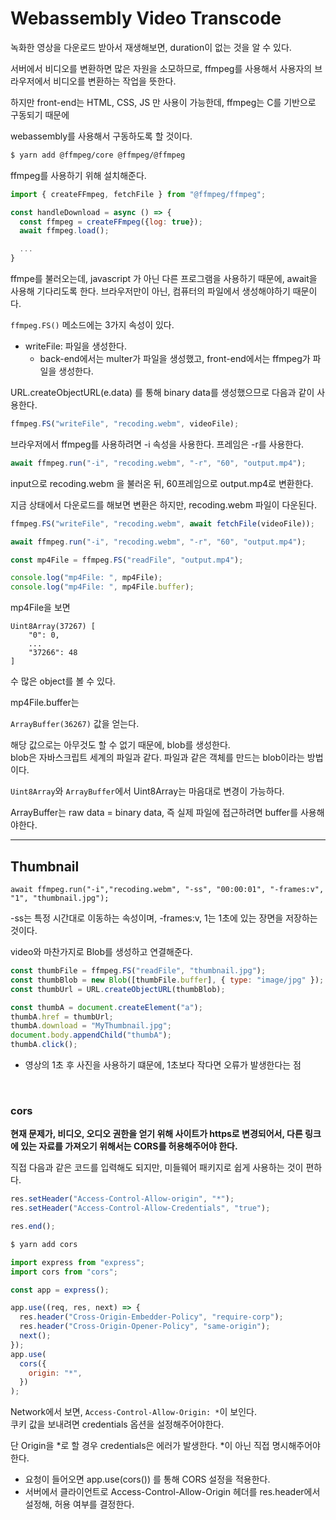 # Webassembly Video Transcode

녹화한 영상을 다운로드 받아서 재생해보면, duration이 없는 것을 알 수 있다.

서버에서 비디오를 변환하면 많은 자원을 소모하므로, ffmpeg를 사용해서 사용자의 브라우저에서 비디오를 변환하는 작업을 뜻한다.

하지만 front-end는 HTML, CSS, JS 만 사용이 가능한데, ffmpeg는 C를 기반으로 구동되기 때문에

webassembly를 사용해서 구동하도록 할 것이다.

```bash
$ yarn add @ffmpeg/core @ffmpeg/@ffmpeg
```

ffmpeg를 사용하기 위해 설치해준다.

```js
import { createFFmpeg, fetchFile } from "@ffmpeg/ffmpeg";

const handleDownload = async () => {
  const ffmpeg = createFFmpeg({log: true});
  await ffmpeg.load();

  ...
}
```

ffmpe를 불러오는데, javascript 가 아닌 다른 프로그램을 사용하기 때문에, await을 사용해 기다리도록 한다. 브라우저만이 아닌, 컴퓨터의 파일에서 생성해야하기 때문이다.

`ffmpeg.FS()` 메소드에는 3가지 속성이 있다.

- writeFile: 파일을 생성한다.
  - back-end에서는 multer가 파일을 생성했고, front-end에서는 ffmpeg가 파일을 생성한다.

URL.createObjectURL(e.data) 를 통해 binary data를 생성했으므로 다음과 같이 사용한다.

```js
ffmpeg.FS("writeFile", "recoding.webm", videoFile);
```

브라우저에서 ffmpeg를 사용하려면 -i 속성을 사용한다. 프레임은 -r를 사용한다.

```js
await ffmpeg.run("-i", "recoding.webm", "-r", "60", "output.mp4");
```

input으로 recoding.webm 을 불러온 뒤, 60프레임으로 output.mp4로 변환한다.

지금 상태에서 다운로드를 해보면 변환은 하지만, recoding.webm 파일이 다운된다.

```js
ffmpeg.FS("writeFile", "recoding.webm", await fetchFile(videoFile));

await ffmpeg.run("-i", "recoding.webm", "-r", "60", "output.mp4");

const mp4File = ffmpeg.FS("readFile", "output.mp4");

console.log("mp4File: ", mp4File);
console.log("mp4File: ", mp4File.buffer);
```

mp4File을 보면

```
Uint8Array(37267) [
    "0": 0,
    ...
    "37266": 48
]
```

수 많은 object를 볼 수 있다.

mp4File.buffer는

`ArrayBuffer(36267)` 값을 얻는다.

해당 값으로는 아무것도 할 수 없기 때문에, blob를 생성한다.  
blob은 자바스크립트 세계의 파일과 같다. 파일과 같은 객체를 만드는 blob이라는 방법이다.

`Uint8Array`와 `ArrayBuffer`에서 Uint8Array는 마음대로 변경이 가능하다.

ArrayBuffer는 raw data = binary data, 즉 실제 파일에 접근하려면 buffer를 사용해야한다.

---

## Thumbnail

`await ffmpeg.run("-i","recoding.webm", "-ss", "00:00:01", "-frames:v", "1", "thumbnail.jpg");`

-ss는 특정 시간대로 이동하는 속성이며, -frames:v, 1는 1초에 있는 장면을 저장하는 것이다.

video와 마찬가지로 Blob를 생성하고 연결해준다.

```js
const thumbFile = ffmpeg.FS("readFile", "thumbnail.jpg");
const thumbBlob = new Blob([thumbFile.buffer], { type: "image/jpg" });
const thumbUrl = URL.createObjectURL(thumbBlob);

const thumbA = document.createElement("a");
thumbA.href = thumbUrl;
thumbA.download = "MyThumbnail.jpg";
document.body.appendChild("thumbA");
thumbA.click();
```

- 영상의 1초 후 사진을 사용하기 떄문에, 1초보다 작다면 오류가 발생한다는 점

<br>

### cors

**현재 문제가, 비디오, 오디오 권한을 얻기 위해 사이트가 https로 변경되어서, 다른 링크에 있는 자료를 가져오기 위해서는 CORS를 허용해주어야 한다.**

직접 다음과 같은 코드를 입력해도 되지만, 미들웨어 패키지로 쉽게 사용하는 것이 편하다.

```js
res.setHeader("Access-Control-Allow-origin", "*");
res.setHeader("Access-Control-Allow-Credentials", "true");

res.end();
```

```bash
$ yarn add cors
```

```js
import express from "express";
import cors from "cors";

const app = express();

app.use((req, res, next) => {
  res.header("Cross-Origin-Embedder-Policy", "require-corp");
  res.header("Cross-Origin-Opener-Policy", "same-origin");
  next();
});
app.use(
  cors({
    origin: "*",
  })
);
```

Network에서 보면, `Access-Control-Allow-Origin: *`이 보인다.  
쿠키 값을 보내려면 credentials 옵션을 설정해주어야한다.

단 Origin을 *로 할 경우 credentials은 에러가 발생한다. *이 아닌 직접 명시해주어야 한다.

- 요청이 들어오면 app.use(cors()) 를 통해 CORS 설정을 적용한다.
- 서버에서 클라이언트로 Access-Control-Allow-Origin 헤더를 res.header에서 설정해, 허용 여부를 결정한다.
